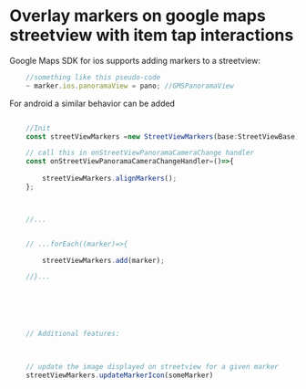 # Overlay markers on google maps streetview with item tap interactions

Google Maps SDK for ios supports adding markers to a streetview:

```js
	//something like this pseudo-code
	~ marker.ios.panoramaView = pano; //GMSPanoramaView
```

For android a similar behavior can be added

```js

	//Init 
	const streetViewMarkers =new StreetViewMarkers(base:StreetViewBase);

	// call this in onStreetViewPanoramaCameraChange handler
	const onStreetViewPanoramaCameraChangeHandler=()=>{
	
		streetViewMarkers.alignMarkers();
	};



	//...


	// ...forEach((marker)=>{

		streetViewMarkers.add(marker);

	//}...


	



	// Additional features:
	


	// update the image displayed on streetview for a given marker
	streetViewMarkers.updateMarkerIcon(someMarker) 


```